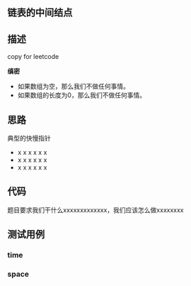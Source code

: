 ## 链表的中间结点
[]()

## 描述

copy for leetcode

**缜密**
- 如果数组为空，那么我们不做任何事情。
- 如果数组的长度为0，那么我们不做任何事情。

## 思路

典型的快慢指针
- x x x x x x
- x x x x x x
- x x x x x x


## 代码

题目要求我们干什么xxxxxxxxxxxxx，我们应该怎么做xxxxxxxx


## 测试用例

### time
### space